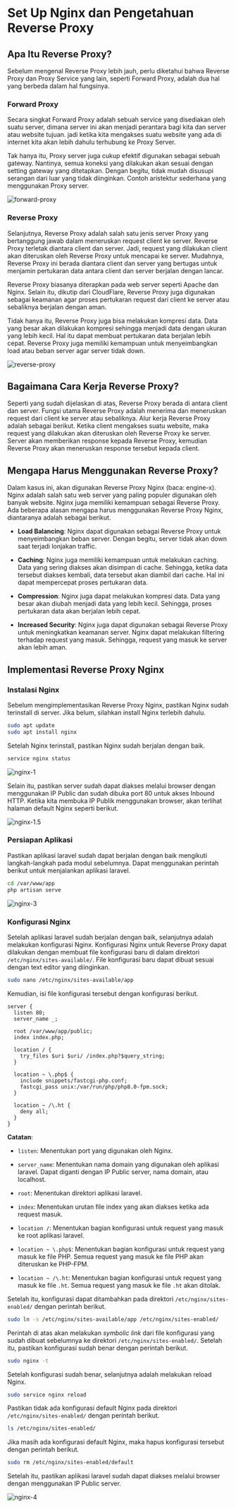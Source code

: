 # Set Up Nginx dan Pengetahuan Reverse Proxy

## Apa Itu Reverse Proxy?

Sebelum mengenal Reverse Proxy lebih jauh, perlu diketahui bahwa Reverse Proxy dan Proxy Service yang lain, seperti Forward Proxy, adalah dua hal yang berbeda dalam hal fungsinya.

### Forward Proxy

Secara singkat Forward Proxy adalah sebuah service yang disediakan oleh suatu server, dimana server ini akan menjadi perantara bagi kita dan server atau website tujuan. jadi ketika kita mengakses suatu website yang ada di internet kita akan lebih dahulu terhubung ke Proxy Server.

Tak hanya itu, Proxy server juga cukup efektif digunakan sebagai sebuah gateway. Nantinya, semua koneksi yang dilakukan akan sesuai dengan setting gateway yang ditetapkan. Dengan begitu, tidak mudah disusupi serangan dari luar yang tidak diinginkan. Contoh aristektur sederhana yang menggunakan Proxy server.

![forward-proxy](assets/forward-proxy.png)

### Reverse Proxy

Selanjutnya, Reverse Proxy adalah salah satu jenis server Proxy yang bertanggung jawab dalam meneruskan request client ke server. Reverse Proxy terletak diantara client dan server. Jadi, request yang dilakukan client akan diteruskan oleh Reverse Proxy untuk mencapai ke server. Mudahnya, Reverse Proxy ini berada diantara client dan server yang bertugas untuk menjamin pertukaran data antara client dan server berjalan dengan lancar.

Reverse Proxy biasanya diterapkan pada web server seperti Apache dan Nginx. Selain itu, dikutip dari CloudFlare, Reverse Proxy juga digunakan sebagai keamanan agar proses pertukaran request dari client ke server atau sebaliknya berjalan dengan aman.

Tidak hanya itu, Reverse Proxy juga bisa melakukan kompresi data. Data yang besar akan dilakukan kompresi sehingga menjadi data dengan ukuran yang lebih kecil. Hal itu dapat membuat pertukaran data berjalan lebih cepat. Reverse Proxy juga memiliki kemampuan untuk menyeimbangkan load atau beban server agar server tidak down.

![reverse-proxy](assets/reverse-proxy.png)

## Bagaimana Cara Kerja Reverse Proxy?

Seperti yang sudah dijelaskan di atas, Reverse Proxy berada di antara client dan server. Fungsi utama Reverse Proxy adalah menerima dan meneruskan request dari client ke server atau sebaliknya. Alur kerja Reverse Proxy adalah sebagai berikut. Ketika client mengakses suatu website, maka request yang dilakukan akan diteruskan oleh Reverse Proxy ke server. Server akan memberikan response kepada Reverse Proxy, kemudian Reverse Proxy akan meneruskan response tersebut kepada client.

## Mengapa Harus Menggunakan Reverse Proxy?

Dalam kasus ini, akan digunakan Reverse Proxy Nginx (baca: engine-x). Nginx adalah salah satu web server yang paling populer digunakan oleh banyak website. Nginx juga memiliki kemampuan sebagai Reverse Proxy. Ada beberapa alasan mengapa harus menggunakan Reverse Proxy Nginx, diantaranya adalah sebagai berikut.

- **Load Balancing**: Nginx dapat digunakan sebagai Reverse Proxy untuk menyeimbangkan beban server. Dengan begitu, server tidak akan down saat terjadi lonjakan traffic.

- **Caching**: Nginx juga memiliki kemampuan untuk melakukan caching. Data yang sering diakses akan disimpan di cache. Sehingga, ketika data tersebut diakses kembali, data tersebut akan diambil dari cache. Hal ini dapat mempercepat proses pertukaran data.

- **Compression**: Nginx juga dapat melakukan kompresi data. Data yang besar akan diubah menjadi data yang lebih kecil. Sehingga, proses pertukaran data akan berjalan lebih cepat.

- **Increased Security**: Nginx juga dapat digunakan sebagai Reverse Proxy untuk meningkatkan keamanan server. Nginx dapat melakukan filtering terhadap request yang masuk. Sehingga, request yang masuk ke server akan lebih aman.

## Implementasi Reverse Proxy Nginx

### Instalasi Nginx

Sebelum mengimplementasikan Reverse Proxy Nginx, pastikan Nginx sudah terinstall di server. Jika belum, silahkan install Nginx terlebih dahulu.

```bash
sudo apt update
sudo apt install nginx
```

Setelah Nginx terinstall, pastikan Nginx sudah berjalan dengan baik.

```bash
service nginx status
```

![nginx-1](assets/nginx-1.png)

Selain itu, pastikan server sudah dapat diakses melalui browser dengan menggunakan IP Public dan sudah dibuka port 80 untuk akses Inbound HTTP. Ketika kita membuka IP Publik menggunakan browser, akan terlihat halaman default Nginx seperti berikut.

![nginx-1.5](assets/nginx-1.5.png)

### Persiapan Aplikasi

Pastikan aplikasi laravel sudah dapat berjalan dengan baik mengikuti langkah-langkah pada modul sebelumnya. Dapat menggunakan perintah berikut untuk menjalankan aplikasi laravel.

```bash
cd /var/www/app
php artisan serve
```

![nginx-3](assets/nginx-3.png)

### Konfigurasi Nginx

Setelah aplikasi laravel sudah berjalan dengan baik, selanjutnya adalah melakukan konfigurasi Nginx. Konfigurasi Nginx untuk Reverse Proxy dapat dilakukan dengan membuat file konfigurasi baru di dalam direktori `/etc/nginx/sites-available/`. File konfigurasi baru dapat dibuat sesuai dengan text editor yang diinginkan.

```bash
sudo nano /etc/nginx/sites-available/app
```

Kemudian, isi file konfigurasi tersebut dengan konfigurasi berikut.

```nginx
server {
  listen 80;
  server_name _;

  root /var/www/app/public;
  index index.php;

  location / {
    try_files $uri $uri/ /index.php?$query_string;
  }

  location ~ \.php$ {
    include snippets/fastcgi-php.conf;
    fastcgi_pass unix:/var/run/php/php8.0-fpm.sock;
  }

  location ~ /\.ht {
    deny all;
  }
}
```

**Catatan**:

- `listen`: Menentukan port yang digunakan oleh Nginx.

- `server_name`: Menentukan nama domain yang digunakan oleh aplikasi laravel. Dapat diganti dengan IP Public server, nama domain, atau localhost.

- `root`: Menentukan direktori aplikasi laravel.

- `index`: Menentukan urutan file index yang akan diakses ketika ada request masuk.

- `location /`: Menentukan bagian konfigurasi untuk request yang masuk ke root aplikasi laravel.

- `location ~ \.php$`: Menentukan bagian konfigurasi untuk request yang masuk ke file PHP. Semua request yang masuk ke file PHP akan diteruskan ke PHP-FPM.

- `location ~ /\.ht`: Menentukan bagian konfigurasi untuk request yang masuk ke file `.ht`. Semua request yang masuk ke file `.ht` akan ditolak.

Setelah itu, konfigurasi dapat ditambahkan pada direktori `/etc/nginx/sites-enabled/` dengan perintah berikut.

```bash
sudo ln -s /etc/nginx/sites-available/app /etc/nginx/sites-enabled/
```

Perintah di atas akan melakukan _symbolic link_ dari file konfigurasi yang sudah dibuat sebelumnya ke direktori `/etc/nginx/sites-enabled/`. Setelah itu, pastikan konfigurasi sudah benar dengan perintah berikut.

```bash
sudo nginx -t
```

Setelah konfigurasi sudah benar, selanjutnya adalah melakukan reload Nginx.

```bash
sudo service nginx reload
```

Pastikan tidak ada konfigurasi default Nginx pada direktori `/etc/nginx/sites-enabled/` dengan perintah berikut.

```bash
ls /etc/nginx/sites-enabled/
```

Jika masih ada konfigurasi default Nginx, maka hapus konfigurasi tersebut dengan perintah berikut.

```bash
sudo rm /etc/nginx/sites-enabled/default
```

Setelah itu, pastikan aplikasi laravel sudah dapat diakses melalui browser dengan menggunakan IP Public server.

![nginx-4](assets/nginx-4.png)
